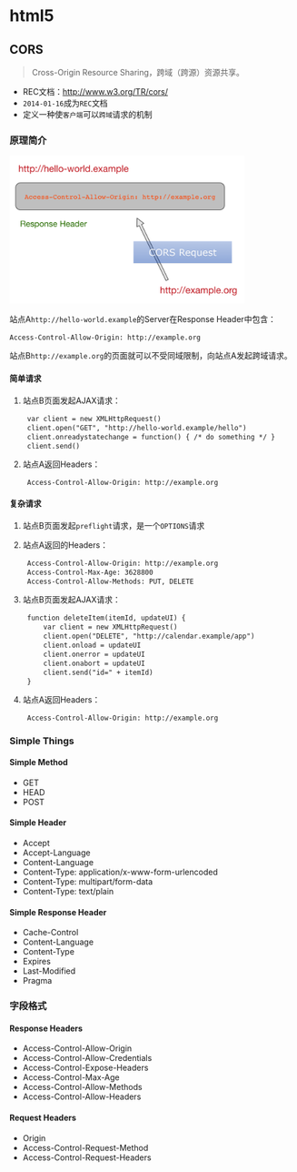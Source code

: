 # html5

## CORS 

> Cross-Origin Resource Sharing，跨域（跨源）资源共享。

* REC文档：<http://www.w3.org/TR/cors/>
* `2014-01-16`成为`REC`文档
* 定义一种使`客户端`可以`跨域`请求的机制


### 原理简介

 <img src="./img/cors.png" height="260">

站点A`http://hello-world.example`的Server在Response Header中包含：

    Access-Control-Allow-Origin: http://example.org

站点B`http://example.org`的页面就可以不受同域限制，向站点A发起跨域请求。


#### 简单请求

1. 站点B页面发起AJAX请求：

        var client = new XMLHttpRequest()
        client.open("GET", "http://hello-world.example/hello")
        client.onreadystatechange = function() { /* do something */ }
        client.send()


2. 站点A返回Headers：

        Access-Control-Allow-Origin: http://example.org


#### 复杂请求

1. 站点B页面发起`preflight`请求，是一个`OPTIONS`请求
2. 站点A返回的Headers：

        Access-Control-Allow-Origin: http://example.org
        Access-Control-Max-Age: 3628800
        Access-Control-Allow-Methods: PUT, DELETE

3. 站点B页面发起AJAX请求：

        function deleteItem(itemId, updateUI) {
            var client = new XMLHttpRequest()
            client.open("DELETE", "http://calendar.example/app")
            client.onload = updateUI
            client.onerror = updateUI
            client.onabort = updateUI
            client.send("id=" + itemId)
        }

4. 站点A返回Headers：

        Access-Control-Allow-Origin: http://example.org






### Simple Things

#### Simple Method

* GET
* HEAD
* POST

#### Simple Header

* Accept
* Accept-Language
* Content-Language
* Content-Type: application/x-www-form-urlencoded
* Content-Type: multipart/form-data 
* Content-Type: text/plain


#### Simple Response Header

* Cache-Control
* Content-Language
* Content-Type
* Expires
* Last-Modified
* Pragma



### 字段格式

#### Response Headers

* Access-Control-Allow-Origin
* Access-Control-Allow-Credentials
* Access-Control-Expose-Headers
* Access-Control-Max-Age
* Access-Control-Allow-Methods
* Access-Control-Allow-Headers

#### Request Headers

* Origin
* Access-Control-Request-Method
* Access-Control-Request-Headers

